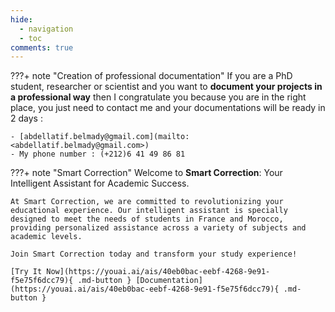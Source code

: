 ```yaml
---
hide:
  - navigation
  - toc
comments: true
---
```


???+ note "Creation of professional documentation"
    If you are a PhD student, researcher or scientist and you want to **document your projects in a professional way** then I congratulate you because you are in the right place, you just need to contact me and your documentations will be ready in 2 days :

    - [abdellatif.belmady@gmail.com](mailto:<abdellatif.belmady@gmail.com>)
    - My phone number : (+212)6 41 49 86 81
  
???+ note "Smart Correction"
    Welcome to **Smart Correction**: Your Intelligent Assistant for Academic Success.

    At Smart Correction, we are committed to revolutionizing your educational experience. Our intelligent assistant is specially designed to meet the needs of students in France and Morocco, providing personalized assistance across a variety of subjects and academic levels.

    Join Smart Correction today and transform your study experience!

    [Try It Now](https://youai.ai/ais/40eb0bac-eebf-4268-9e91-f5e75f6dcc79){ .md-button } [Documentation](https://youai.ai/ais/40eb0bac-eebf-4268-9e91-f5e75f6dcc79){ .md-button }